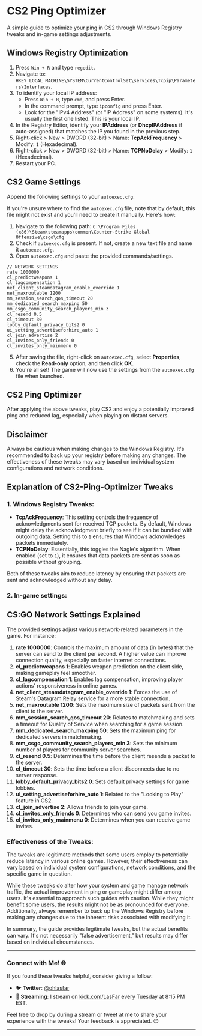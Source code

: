 # CS2 Ping Optimizer

A simple guide to optimize your ping in CS2 through Windows Registry tweaks and in-game settings adjustments.

## Windows Registry Optimization

1. Press `Win + R` and type `regedit`.
2. Navigate to: `HKEY_LOCAL_MACHINE\SYSTEM\CurrentControlSet\services\Tcpip\Parameters\Interfaces`.
3. To identify your local IP address:
   - Press `Win + R`, type `cmd`, and press Enter.
   - In the command prompt, type `ipconfig` and press Enter.
   - Look for the "IPv4 Address" (or "IP Address" on some systems). It's usually the first one listed. This is your local IP.
4. In the Registry Editor, identify your **IPAddress** (or **DhcpIPAddress** if auto-assigned) that matches the IP you found in the previous step.
5. Right-click > New > DWORD (32-bit) > Name: **TcpAckFrequency** > Modify: `1` (Hexadecimal).
6. Right-click > New > DWORD (32-bit) > Name: **TCPNoDelay** > Modify: `1` (Hexadecimal).
7. Restart your PC.

## CS2 Game Settings

Append the following settings to your `autoexec.cfg`:

If you're unsure where to find the `autoexec.cfg` file, note that by default, this file might not exist and you'll need to create it manually. Here's how:

1. Navigate to the following path: `C:\Program Files (x86)\Steam\steamapps\common\Counter-Strike Global Offensive\csgo\cfg`
2. Check if `autoexec.cfg` is present. If not, create a new text file and name it `autoexec.cfg`.
3. Open `autoexec.cfg` and paste the provided commands/settings.

```plaintext
// NETWORK SETTINGS
rate 1000000
cl_predictweapons 1
cl_lagcompensation 1
net_client_steamdatagram_enable_override 1
net_maxroutable 1200
mm_session_search_qos_timeout 20
mm_dedicated_search_maxping 50
mm_csgo_community_search_players_min 3
cl_resend 0.5
cl_timeout 30
lobby_default_privacy_bits2 0
ui_setting_advertiseforhire_auto 1
cl_join_advertise 2
cl_invites_only_friends 0
cl_invites_only_mainmenu 0
```
5. After saving the file, right-click on `autoexec.cfg`, select **Properties**, check the **Read-only** option, and then click **OK**.
6. You're all set! The game will now use the settings from the `autoexec.cfg` file when launched.

## CS2 Ping Optimizer

After applying the above tweaks, play CS2 and enjoy a potentially improved ping and reduced lag, especially when playing on distant servers.

## Disclaimer

Always be cautious when making changes to the Windows Registry. It's recommended to back up your registry before making any changes. The effectiveness of these tweaks may vary based on individual system configurations and network conditions.

## Explanation of CS2-Ping-Optimizer Tweaks

### 1. Windows Registry Tweaks:
- **TcpAckFrequency**: This setting controls the frequency of acknowledgments sent for received TCP packets. By default, Windows might delay the acknowledgment briefly to see if it can be bundled with outgoing data. Setting this to `1` ensures that Windows acknowledges packets immediately.
- **TCPNoDelay**: Essentially, this toggles the Nagle's algorithm. When enabled (set to `1`), it ensures that data packets are sent as soon as possible without grouping.

Both of these tweaks aim to reduce latency by ensuring that packets are sent and acknowledged without any delay.

### 2. In-game settings:
## CS:GO Network Settings Explained

The provided settings adjust various network-related parameters in the game. For instance:

1. **rate 1000000**: Controls the maximum amount of data (in bytes) that the server can send to the client per second. A higher value can improve connection quality, especially on faster internet connections.
2. **cl_predictweapons 1**: Enables weapon prediction on the client side, making gameplay feel smoother.
3. **cl_lagcompensation 1**: Enables lag compensation, improving player actions' responsiveness in online games.
4. **net_client_steamdatagram_enable_override 1**: Forces the use of Steam's Datagram Relay service for a more stable connection.
5. **net_maxroutable 1200**: Sets the maximum size of packets sent from the client to the server.
6. **mm_session_search_qos_timeout 20**: Relates to matchmaking and sets a timeout for Quality of Service when searching for a game session.
7. **mm_dedicated_search_maxping 50**: Sets the maximum ping for dedicated servers in matchmaking.
8. **mm_csgo_community_search_players_min 3**: Sets the minimum number of players for community server searches.
9. **cl_resend 0.5**: Determines the time before the client resends a packet to the server.
10. **cl_timeout 30**: Sets the time before a client disconnects due to no server response.
11. **lobby_default_privacy_bits2 0**: Sets default privacy settings for game lobbies.
12. **ui_setting_advertiseforhire_auto 1**: Related to the "Looking to Play" feature in CS2.
13. **cl_join_advertise 2**: Allows friends to join your game.
14. **cl_invites_only_friends 0**: Determines who can send you game invites.
15. **cl_invites_only_mainmenu 0**: Determines when you can receive game invites.

### Effectiveness of the Tweaks:
The tweaks are legitimate methods that some users employ to potentially reduce latency in various online games. However, their effectiveness can vary based on individual system configurations, network conditions, and the specific game in question.

While these tweaks do alter how your system and game manage network traffic, the actual improvement in ping or gameplay might differ among users. It's essential to approach such guides with caution. While they might benefit some users, the results might not be as pronounced for everyone. Additionally, always remember to back up the Windows Registry before making any changes due to the inherent risks associated with modifying it.

In summary, the guide provides legitimate tweaks, but the actual benefits can vary. It's not necessarily "false advertisement," but results may differ based on individual circumstances.

---

### Connect with Me! 🌐

If you found these tweaks helpful, consider giving a follow:

- 🐦 **Twitter**: [@ohlasfar](https://twitter.com/ohlasfar)
- 🎥 **Streaming**: I stream on [kick.com/LasFar](https://kick.com/LasFar) every Tuesday at 8:15 PM EST.

Feel free to drop by during a stream or tweet at me to share your experience with the tweaks! Your feedback is appreciated. 😊

---

